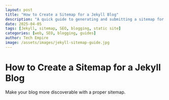 ```yaml
---
layout: post
title: "How to Create a Sitemap for a Jekyll Blog"
description: "A quick guide to generating and submitting a sitemap for your Jekyll blog."
date: 2025-04-05
tags: [Jekyll, sitemap, SEO, blogging, static site]
categories: [web, SEO, blogging, guides]
author: Tech Empire
image: /assets/images/jekyll-sitemap-guide.jpg
---
```


# How to Create a Sitemap for a Jekyll Blog

Make your blog more discoverable with a proper sitemap.